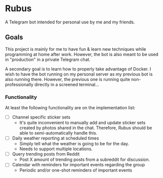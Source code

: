# Rubus

A Telegram bot intended for personal use by me and my friends.

## Goals

This project is mainly for me to have fun & learn new techniques while programming at home after work. However, the bot is also meant to be used in "production" in a private Telegram chat.

A secondary goal is to learn how to properly take advantage of Docker. I wish to have the bot running on my personal server as my previous bot is also running there. However, the previous one is running quite non-professionally directly in a screened terminal...

### Functionality

At least the following functionality are on the implementation list:

- [ ] Channel specific sticker sets
  - It's quite inconvenient to manually add and update sticker sets created by photos shared in the chat. Therefore, Rubus should be able to semi-automatically handle this.
- [ ] Daily weather reporting at scheduled times
  - Simply tell what the weather is going to be for the day.
  - Needs to support multiple locations.
- [ ] Query trending posts from Reddit
  - Post X amount of trending posts from a subreddit for discussion.
- [ ] Calendar with reminders for important events regarding the group
  - Periodic and/or one-shot reminders of important events
